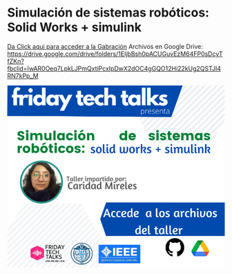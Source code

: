 # Simulación de sistemas robóticos: Solid Works + simulink

[Da Click aqui para acceder a la Gabración](https://fb.watch/6n8rfrAJYW/)
Archivos en Google Drive: https://drive.google.com/drive/folders/1EIjbBsh0pACUGuvEzM64FP0sDcyTfZKn?fbclid=IwAR0Oeq7LpkLJPmQxtiPcxIpDwX2dOC4gGQO12Hi22kUg2QSTJI4RN7kPp_M

![Alt text](FTTv3.png?raw=true "Optional Title")
